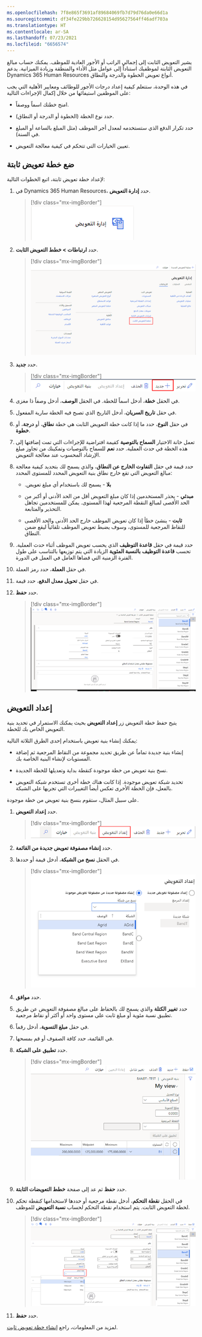 ```yaml
---
ms.openlocfilehash: 7f8e865f3691af89684069fb7d79d76da0e66d1a
ms.sourcegitcommit: df34fe229bb726628154d95627564ff46adf703a
ms.translationtype: HT
ms.contentlocale: ar-SA
ms.lasthandoff: 07/23/2021
ms.locfileid: "6656574"
---
```

يشير التعويض الثابت إلى إجمالي الراتب أو الأجور العادية للموظف. يمكنك حساب مبالغ التعويض الثابتة لموظفيك استناداً إلى عوامل مثل الأداء والمنطقة وزيادة الميزانية.
يدعم Dynamics 365 Human Resources أنواع تعويض الخطوة والدرجة والنطاق.

في هذه الوحدة، ستتعلم كيفية إعداد درجات الأجور للوظائف ومعايير الأهلية التي يجب على الموظفين استيفائها من خلال إكمال الإجراءات التالية:

- امنح خطتك اسماً ووصفاً.

- حدد نوع الخطة (الخطوة أو الدرجة أو النطاق).

- حدد تكرار الدفع الذي ستستخدمه لمعدل أجر الموظف (مثل المبلغ بالساعة أو المبلغ في السنة).

- تعيين الخيارات التي تتحكم في كيفية معالجة التعويض.

## <a name="set-up-a-fixed-compensation-plan"></a>ضع خطة تعويض ثابتة

لإعداد خطة تعويض ثابتة، اتبع الخطوات التالية:

1. في Dynamics 365 Human Resources، حدد **إدارة التعويض**.

   > [!div class="mx-imgBorder"]
   > [![لقطة شاشة لمربع إدارة التعويضات في الموارد البشرية.](../media/human-resources-compensation-management-tile.png)](../media/human-resources-compensation-management-tile.png#lightbox)

1. حدد **ارتباطات > خطط التعويض الثابت**.

   > [!div class="mx-imgBorder"]
   > [![لقطة شاشة لخيار خطط التعويض الثابت في الموارد البشرية.](../media/human-resources-compensation-fixed-plans.png)](../media/human-resources-compensation-fixed-plans.png#lightbox)

1. حدد **جديد**.

   > [!div class="mx-imgBorder"]
   > [![لقطة شاشة لخطة تعويض الموارد البشرية، تظهر الزر الجديد المحدد.](../media/human-resources-compensation-new.png)](../media/human-resources-compensation-new.png#lightbox)

1. في الحقل **خطة**، أدخل اسماً للخطة. في الحقل **الوصف**، أدخل وصفاً ذا مغزى.

1. في حقل **تاريخ السريان‬**، أدخل التاريخ الذي تصبح فيه الخطة سارية المفعول.

1. في حقل **النوع**، حدد ما إذا كانت خطة التعويض الثابت هي خطة **نطاق**، أو **درجة**، أو **خطوة**.

1. تعمل خانة الاختيار **السماح بالتوصية** كقيمة افتراضية للإجراءات التي تمت إضافتها إلى هذه الخطة في حدث العملية. حدد **نعم** للسماح بالتوصيات وتمكينك من تجاوز مبلغ الإرشاد المحسوب عند معالجة التعويض.

1. حدد قيمة في حقل **التفاوت الخارج عن النطاق**، والذي يسمح لك بتحديد كيفية معالجة مبالغ التعويض التي تقع خارج نطاق بنية التعويض المحدد للمستوى المحدد:

   - **بلا‬‏‫** - يسمح لك باستخدام أي مبلغ تعويض.
    
   - **مبدئي** - يحذر المستخدمين إذا كان مبلغ التعويض أقل من الحد الأدنى أو أكبر من الحد الأقصى لمبالغ النقطة المرجعية لهذا المستوى. يمكن للمستخدمين تجاهل التحذير والمتابعة.
    
   - **ثابت** - ينشئ خطأ إذا كان تعويض الموظف خارج الحد الأدنى والحد الأقصى للنقاط المرجعية للمستوى، وسوف يضبط تعويض الموظف تلقائياً ليقع ضمن النطاق.

1. حدد قيمة في حقل **قاعدة التوظيف** الذي يحسب تعويض الموظف أثناء حدث العملية. تحسب **قاعدة التوظيف** **بالنسبة المئوية** الزيادة التي يتم توزيعها بالتناسب على طول الفترة الزمنية التي قضاها العامل في العمل في الدورة.

1. في حقل **العملة**، حدد رمز العملة.

1. في حقل **تحويل معدل الدفع**، حدد قيمة.

1. حدد **حفظ**.

   > [!div class="mx-imgBorder"]
   > [![لقطة شاشة لميزة إنشاء خطة في خطة تعويض الموارد البشرية.](../media/human-resources-compensation-create-plan.png)](../media/human-resources-compensation-create-plan.png#lightbox)

## <a name="set-up-compensation"></a>إعداد التعويض

يتيح حفظ خطة التعويض زر **إعداد التعويض** بحيث يمكنك الاستمرار في تحديد بنية التعويض الخاص بك للخطة.

يمكنك إنشاء بنية تعويض باستخدام إحدى الطرق الثلاثة التالية:

- إنشاء بنية جديدة تماماً عن طريق تحديد مجموعة من النقاط المرجعية ثم إضافة المستويات لإنشاء البنية الخاصة بك.

- نسخ بنية تعويض من خطة موجودة كنقطة بداية وتعديلها للخطة الجديدة.

- تحديد شبكة تعويض موجودة. إذا كانت هناك خطة أخرى تستخدم شبكة التعويض بالفعل، فإن الخطة الأخرى تعكس أيضاً التغييرات التي تجريها على الشبكة.

على سبيل المثال، ستقوم بنسخ بنية تعويض من خطة موجودة.

1. حدد **إعداد التعويض**.

   > [!div class="mx-imgBorder"]
   > [![لقطة شاشة لخيار إعداد التعويض المحدد في الموارد البشرية.](../media/human-resources-compensation-set-up.png)](../media/human-resources-compensation-set-up.png#lightbox)

1. حدد **إنشاء مصفوفة تعويض جديدة من القائمة**.

1. في الحقل **نسخ من الشبكة**، أدخل قيمة أو حددها.

   > [!div class="mx-imgBorder"]
   > [![لقطة شاشة لحقل نسخ من الشبكة في خطة تعويض الموارد البشرية.](../media/human-resources-compensation-copy-grid.png)](../media/human-resources-compensation-copy-grid.png#lightbox)

1. حدد **موافق**.

1. حدد **تغيير الكتلة** والذي يسمح لك بالحفاظ على مبالغ مصفوفة التعويض عن طريق تطبيق نسبة مئوية أو مبلغ ثابت على مستوى واحد أو أكثر أو نقاط مرجعية.

1. في حقل **مبلغ التسوية**، أدخل رقماً.

1. في القائمة، حدد كافة الصفوف أو قم بمسحها.

1. حدد **تطبيق على الشبكة**.

   > [!div class="mx-imgBorder"]
   > [![لقطة شاشة لبنية التعويض في الموارد البشرية.](../media/human-resources-compensation-structure.png)](../media/human-resources-compensation-structure.png#lightbox)

1. حدد **حفظ** ثم عد إلى صفحة **خطط التعويضات الثابتة**.

1. في الحقل **نقطة التحكم**، أدخل نقطة مرجعية أو حددها لاستخدامها كنقطة تحكم لخطة التعويض الثابت. يتم استخدام نقطة التحكم لحساب **نسبة التعويض** للموظف.

   > [!div class="mx-imgBorder"]
   > [![لقطة شاشة لإعدادات نقطة التحكم في الموارد البشرية.](../media/human-resources-compensation-control-point.png)](../media/human-resources-compensation-control-point.png#lightbox)

1. حدد **حفظ**.

لمزيد من المعلومات، راجع [إنشاء خطة تعويض ثابت](/dynamics365/human-resources/hr-compensation-fixed-plans/?azure-portal=true).

